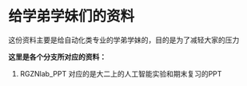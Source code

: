 # 给学弟学妹们的资料
这份资料主要是给自动化类专业的学弟学妹的，目的是为了减轻大家的压力

**这里是各个分支所对应的资料：**
1. RGZNlab_PPT 对应的是大二上的人工智能实验和期末复习的PPT
